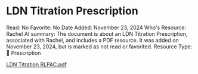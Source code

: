 # LDN Titration Prescription

Read: No
Favorite: No
Date Added: November 23, 2024
Who's Resource: Rachel
AI summary: The document is about an LDN Titration Prescription, associated with Rachel, and includes a PDF resource. It was added on November 23, 2024, but is marked as not read or favorited.
Resource Type: 💊 Prescription

[LDN Titration RLPAC.pdf](LDN%20Titration%20Prescription%2014d86edcae2c804ba4fcde3a21a45189/LDN_Titration_RLPAC.pdf)